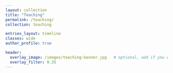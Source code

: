 ```yaml
---
layout: collection
title: "Teaching"
permalink: /teaching/
collection: teaching

entries_layout: timeline
classes: wide
author_profile: true

header:
  overlay_image: /images/teaching-banner.jpg   # optional, add if you want the hero
  overlay_filter: 0.35
---
```

